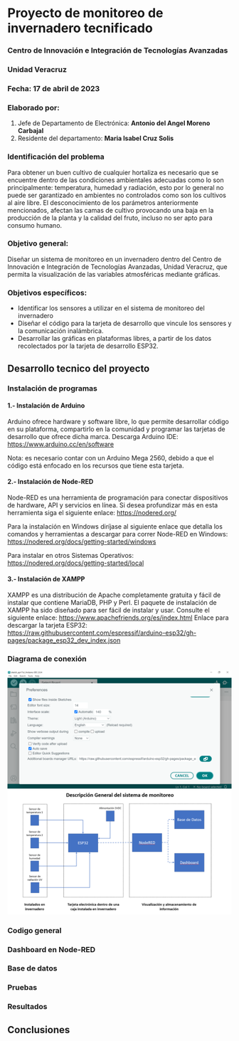 # Proyecto de monitoreo de invernadero tecnificado

### Centro de Innovación e Integración de Tecnologías Avanzadas 
### Unidad Veracruz
### Fecha: 17 de abril de 2023

### Elaborado por:
1. Jefe de Departamento de Electrónica: **Antonio del Angel Moreno Carbajal**
2. Residente del departamento: **Maria Isabel Cruz Solis**

### Identificación del problema 
Para obtener un buen cultivo de cualquier hortaliza es necesario que se encuentre dentro de las condiciones ambientales adecuadas como lo son principalmente: temperatura, humedad y radiación, esto por lo general no puede ser garantizado en ambientes no controlados como son los cultivos al aire libre. El desconocimiento de los parámetros anteriormente mencionados, afectan las camas de cultivo provocando una baja en la producción de la planta y la calidad del fruto, incluso no ser apto para consumo humano. 

### Objetivo general:
Diseñar un sistema de monitoreo en un invernadero dentro del Centro de Innovación e Integración de Tecnologías Avanzadas, Unidad Veracruz, que permita la visualización de las variables atmosféricas mediante gráficas. 

### Objetivos específicos: 
- Identificar los sensores a utilizar en el sistema de monitoreo del invernadero 
- Diseñar el código para la tarjeta de desarrollo que vincule los sensores y la comunicación inalámbrica. 
- Desarrollar las gráficas en plataformas libres, a partir de los datos recolectados por la tarjeta de desarrollo ESP32. 

## Desarrollo tecnico del proyecto

### Instalación de programas

#### 1.- Instalación de Arduino
Arduino ofrece hardware y software libre, lo que permite desarrollar código en su plataforma, compartirlo en la comunidad y programar las tarjetas de desarrollo que ofrece dicha marca. Descarga Arduino IDE: https://www.arduino.cc/en/software

Nota: es necesario contar con un Arduino Mega 2560, debido a que el código está enfocado en los recursos que tiene esta tarjeta.

#### 2.- Instalación de Node-RED
Node-RED es una herramienta de programación para conectar dispositivos de hardware, API y servicios en línea. Si desea profundizar más en esta herramienta siga el siguiente enlace: https://nodered.org/ 

Para la instalación en Windows diríjase al siguiente enlace que detalla los comandos y herramientas a descargar para correr Node-RED en Windows: https://nodered.org/docs/getting-started/windows 

Para instalar en otros Sistemas Operativos: https://nodered.org/docs/getting-started/local

#### 3.- Instalación de XAMPP
XAMPP es una distribución de Apache completamente gratuita y fácil de instalar que contiene MariaDB, PHP y Perl. El paquete de instalación de XAMPP ha sido diseñado para ser fácil de instalar y usar. Consulte el siguiente enlace: https://www.apachefriends.org/es/index.html
Enlace para descargar la tarjeta ESP32: https://raw.githubusercontent.com/espressif/arduino-esp32/gh-pages/package_esp32_dev_index.json

### Diagrama de conexión
![Administrador de tarjetas en arduino](https://github.com/AntonioAMCarbajal/Proyecto-Invernaderos/blob/main/Administrador%20de%20tarjetas%20en%20arduino.PNG)
![Diagrama general del sistema](https://github.com/AntonioAMCarbajal/Proyecto-Invernaderos/blob/main/Diagrama%20general%20del%20sistema.PNG)
### Codigo general

### Dashboard en Node-RED

### Base de datos 

### Pruebas

### Resultados

## Conclusiones

